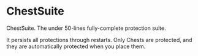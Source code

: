 ChestSuite
==========

ChestSuite. The under 50-lines fully-complete protection suite.

It persists all protections through restarts. Only Chests are protected, 
and they are automatically protected when you place them.

